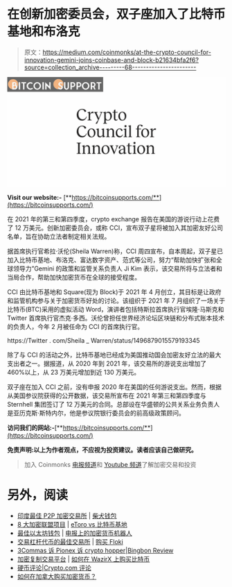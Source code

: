 # 在创新加密委员会，双子座加入了比特币基地和布洛克

> 原文：<https://medium.com/coinmonks/at-the-crypto-council-for-innovation-gemini-joins-coinbase-and-block-b21634bfa2f6?source=collection_archive---------68----------------------->

![](img/75fc1aa96b37cd4393ceaa21e0b4e8bc.png)

**Visit our website:-** [**https://bitcoinsupports.com/**](https://bitcoinsupports.com/)

在 2021 年的第三和第四季度，crypto exchange 报告在美国的游说行动上花费了 12 万美元。创新加密委员会，或称 CCI，宣布双子星将被加入其加密友好公司名单，旨在协助立法者制定相关法规。

据首席执行官希拉·沃伦(Sheila Warren)称，CCI 周四宣布，自本周起，双子星已加入比特币基地、布洛克、富达数字资产、范式等公司，努力“帮助加快扩张和全球领导力”Gemini 的政策和监管关系负责人 Ji Kim 表示，该交易所将与立法者和当局合作，帮助加快加密货币在全球的接受程度。

CCI 由比特币基地和 Square(现为 Block)于 2021 年 4 月创立，其目标是让政府和监管机构参与关于加密货币好处的讨论。该组织于 2021 年 7 月组织了一场关于比特币(BTC)采用的虚拟活动 Word，演讲者包括特斯拉首席执行官埃隆·马斯克和 Twitter 首席执行官杰克·多西。沃伦曾担任世界经济论坛区块链和分布式账本技术的负责人，今年 2 月被任命为 CCI 的首席执行官。

https://Twitter . com/Sheila _ Warren/status/1496879015579193345

除了与 CCI 的活动之外，比特币基地已经成为美国推动国会加密友好立法的最大支出者之一。据报道，从 2020 年到 2021 年，该交易所的游说支出增加了 460%以上，从 23 万美元增加到近 130 万美元。

双子座在加入 CCI 之前，没有申报 2020 年在美国的任何游说支出。然而，根据从美国参议院获得的公开数据，该交易所宣布在 2021 年第三和第四季度与 Sternhell 集团签订了 12 万美元的合同。总部设在华盛顿的公共关系业务负责人是亚历克斯·斯特内尔，他是参议院银行委员会的前高级政策顾问。

**访问我们的网站:-**[**https://bitcoinsupports.com/**](https://bitcoinsupports.com/)

**免责声明:以上为作者观点，不应视为投资建议。读者应该自己做研究。**

> 加入 Coinmonks [电报频道](https://t.me/coincodecap)和 [Youtube 频道](https://www.youtube.com/c/coinmonks/videos)了解加密交易和投资

# 另外，阅读

*   [印度最佳 P2P 加密交易所](https://coincodecap.com/p2p-crypto-exchanges-in-india) | [柴犬钱包](https://coincodecap.com/baby-shiba-inu-wallets)
*   [8 大加密联盟项目](https://coincodecap.com/crypto-affiliate-programs) | [eToro vs 比特币基地](https://coincodecap.com/etoro-vs-coinbase)
*   [最佳以太坊钱包](https://coincodecap.com/best-ethereum-wallets) | [电报上的加密货币机器人](https://coincodecap.com/telegram-crypto-bots)
*   [交易杠杆代币的最佳交易所](https://coincodecap.com/leveraged-token-exchanges) | [购买 Floki](https://coincodecap.com/buy-floki-inu-token)
*   [3Commas 诉 Pionex 诉 crypto hopper](https://coincodecap.com/3commas-vs-pionex-vs-cryptohopper)|[Bingbon Review](https://coincodecap.com/bingbon-review)
*   [加密复制交易平台](/coinmonks/top-10-crypto-copy-trading-platforms-for-beginners-d0c37c7d698c) | [如何在 WazirX 上购买比特币](/coinmonks/buy-bitcoin-on-wazirx-2d12b7989af1)
*   [硬币评论](https://coincodecap.com/coinloan-review)|[Crypto.com 评论](/coinmonks/crypto-com-review-f143dca1f74c)
*   [如何在加拿大购买加密货币？](https://coincodecap.com/how-to-buy-cryptocurrency-in-canada)
